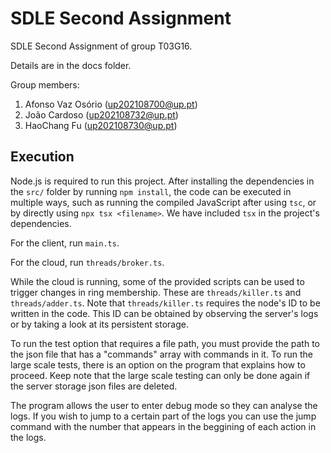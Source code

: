 # SDLE Second Assignment

SDLE Second Assignment of group T03G16.

Details are in the docs folder.

Group members:

1. Afonso Vaz Osório (up202108700@up.pt)
2. João Cardoso (up202108732@up.pt)
3. HaoChang Fu (up202108730@up.pt)

## Execution

Node.js is required to run this project. After installing the dependencies in the `src/` folder by running `npm install`, the code can be executed in multiple ways, such as running the compiled JavaScript after using `tsc`, or by directly using `npx tsx <filename>`. We have included `tsx` in the project's dependencies.

For the client, run `main.ts`.

For the cloud, run `threads/broker.ts`.

While the cloud is running, some of the provided scripts can be used to trigger changes in ring membership. These are `threads/killer.ts` and `threads/adder.ts`. Note that `threads/killer.ts` requires the node's ID to be written in the code. This ID can be obtained by observing the server's logs or by taking a look at its persistent storage.

To run the test option that requires a file path, you must provide the path to the json file that has a "commands" array with commands in it. To run the large scale tests, there is an option on the program that explains how to proceed. Keep note that the large scale testing can only be done again if the server storage json files are deleted.

The program allows the user to enter debug mode so they can analyse the logs. If you wish to jump to a certain part of the logs you can use the jump command with the number that appears in the beggining of each action in the logs.
